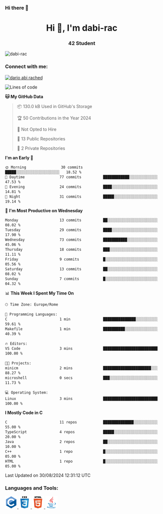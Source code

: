 ### Hi there 👋

<h1 align="center">Hi 👋, I'm dabi-rac</h1>

<h3 align="center">42 Student</h3>

<p align="left"> <img src="https://komarev.com/ghpvc/?username=dabi-rac&label=Profile%20views&color=0e75b6&style=flat" alt="dabi-rac" /> </p>

<h3 align="left">Connect with me:</h3>
<p align="left">
<a href=https://it.linkedin.com/in/dario-abi-rached-056859234 target="blank"><img align="center" src="https://raw.githubusercontent.com/rahuldkjain/github-profile-readme-generator/master/src/images/icons/Social/linked-in-alt.svg" alt="dario abi rached" height="30" width="40" /></a>
</p>

<!--START_SECTION:waka-->
![Lines of code](https://img.shields.io/badge/From%20Hello%20World%20I%27ve%20Written-766.8%20thousand%20lines%20of%20code-blue)

**🐱 My GitHub Data** 

> 📦 130.0 kB Used in GitHub's Storage 
 > 
> 🏆 50 Contributions in the Year 2024
 > 
> 🚫 Not Opted to Hire
 > 
> 📜 13 Public Repositories 
 > 
> 🔑 2 Private Repositories 
 > 
**I'm an Early 🐤** 

```text
🌞 Morning                30 commits          █████░░░░░░░░░░░░░░░░░░░░   18.52 % 
🌆 Daytime                77 commits          ████████████░░░░░░░░░░░░░   47.53 % 
🌃 Evening                24 commits          ████░░░░░░░░░░░░░░░░░░░░░   14.81 % 
🌙 Night                  31 commits          █████░░░░░░░░░░░░░░░░░░░░   19.14 % 
```
📅 **I'm Most Productive on Wednesday** 

```text
Monday                   13 commits          ██░░░░░░░░░░░░░░░░░░░░░░░   08.02 % 
Tuesday                  29 commits          ████░░░░░░░░░░░░░░░░░░░░░   17.90 % 
Wednesday                73 commits          ███████████░░░░░░░░░░░░░░   45.06 % 
Thursday                 18 commits          ███░░░░░░░░░░░░░░░░░░░░░░   11.11 % 
Friday                   9 commits           █░░░░░░░░░░░░░░░░░░░░░░░░   05.56 % 
Saturday                 13 commits          ██░░░░░░░░░░░░░░░░░░░░░░░   08.02 % 
Sunday                   7 commits           █░░░░░░░░░░░░░░░░░░░░░░░░   04.32 % 
```


📊 **This Week I Spent My Time On** 

```text
🕑︎ Time Zone: Europe/Rome

💬 Programming Languages: 
C                        1 min               ███████████████░░░░░░░░░░   59.61 % 
Makefile                 1 min               ██████████░░░░░░░░░░░░░░░   40.39 % 

🔥 Editors: 
VS Code                  3 mins              █████████████████████████   100.00 % 

🐱‍💻 Projects: 
minicm                   2 mins              ██████████████████████░░░   88.27 % 
microshell               0 secs              ███░░░░░░░░░░░░░░░░░░░░░░   11.73 % 

💻 Operating System: 
Linux                    3 mins              █████████████████████████   100.00 % 
```

**I Mostly Code in C** 

```text
C                        11 repos            ██████████████░░░░░░░░░░░   55.00 % 
TypeScript               4 repos             █████░░░░░░░░░░░░░░░░░░░░   20.00 % 
Java                     2 repos             ██░░░░░░░░░░░░░░░░░░░░░░░   10.00 % 
C++                      1 repo              █░░░░░░░░░░░░░░░░░░░░░░░░   05.00 % 
HTML                     1 repo              █░░░░░░░░░░░░░░░░░░░░░░░░   05.00 % 
```




 Last Updated on 30/08/2024 12:31:12 UTC
<!--END_SECTION:waka-->

<h3 align="left">Languages and Tools:</h3>
<p align="left"> <a href="https://www.cprogramming.com/" target="_blank" rel="noreferrer"> <img src="https://raw.githubusercontent.com/devicons/devicon/master/icons/c/c-original.svg" alt="c" width="40" height="40"/> </a> <a href="https://www.w3schools.com/css/" target="_blank" rel="noreferrer"> <img src="https://raw.githubusercontent.com/devicons/devicon/master/icons/css3/css3-original-wordmark.svg" alt="css3" width="40" height="40"/> </a> <a href="https://www.w3.org/html/" target="_blank" rel="noreferrer"> <img src="https://raw.githubusercontent.com/devicons/devicon/master/icons/html5/html5-original-wordmark.svg" alt="html5" width="40" height="40"/> </a> <a href="https://www.java.com" target="_blank" rel="noreferrer"> <img src="https://raw.githubusercontent.com/devicons/devicon/master/icons/java/java-original.svg" alt="java" width="40" height="40"/> </a> </p>
